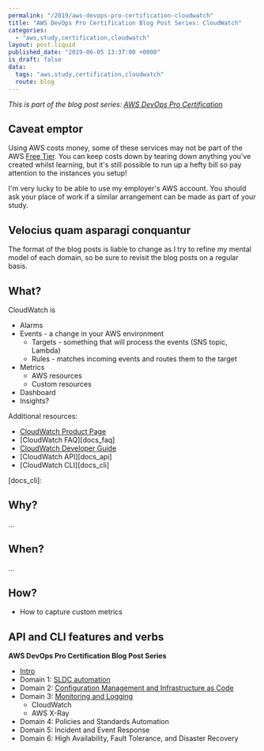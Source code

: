 ```yaml
---
permalink: "/2019/aws-devops-pro-certification-cloudwatch"
title: "AWS DevOps Pro Certification Blog Post Series: CloudWatch"
categories:
  - "aws,study,certification,cloudwatch"
layout: post.liquid
published_date: "2019-06-05 13:37:00 +0000"
is_draft: false
data:
  tags: "aws,study,certification,cloudwatch"
  route: blog
---
```


_This is part of the blog post series: [AWS DevOps Pro Certification](/2019/aws-devops-pro-certification-intro/)_

## Caveat emptor

Using AWS costs money, some of these services may not be part of the AWS [Free Tier][aws_free_tier]. You can keep costs down by tearing down anything you've created whilst learning, but it's still possible to run up a hefty bill so pay attention to the instances you setup!

I'm very lucky to be able to use my employer's AWS account. You should ask your place of work if a similar arrangement can be made as part of your study.

## Velocius quam asparagi conquantur

The format of the blog posts is liable to change as I try to refine my mental model of each domain, so be sure to revisit the blog posts on a regular basis.

## What?

CloudWatch is

- Alarms
- Events - a change in your AWS environment
  - Targets - something that will process the events (SNS topic, Lambda)
  - Rules - matches incoming events and routes them to the target
- Metrics
  - AWS resources
  - Custom resources
- Dashboard
- Insights?

Additional resources:

- [CloudWatch Product Page][aws_cloudwatch]
- [CloudWatch FAQ][docs_faq]
- [CloudWatch Developer Guide][docs_dg]
- [CloudWatch API][docs_api]
- [CloudWatch CLI][docs_cli]

[aws_cloudwatch]:
[docs_faq]:
[docs_dg]:
[docs_api]:
[docs_cli]:

## Why?

...

## When?

...

## How?

- How to capture custom metrics

## API and CLI features and verbs

[aws_free_tier]: https://aws.amazon.com/free/

**AWS DevOps Pro Certification Blog Post Series**

- [Intro](/2019/aws-devops-pro-certification-intro/)
- Domain 1: [SLDC automation](/2019/aws-devops-pro-certification-sdlc-intro/)
- Domain 2: [Configuration Management and Infrastructure as Code](/2019/aws-devops-pro-certification-configuration-management-and-infrastructure-as-code-intro/)
- Domain 3: [Monitoring and Logging](/2019/aws-devops-pro-certification-monitoring-and-logging/)
  - CloudWatch
  - AWS X-Ray
- Domain 4: Policies and Standards Automation
- Domain 5: Incident and Event Response
- Domain 6: High Availability, Fault Tolerance, and Disaster Recovery